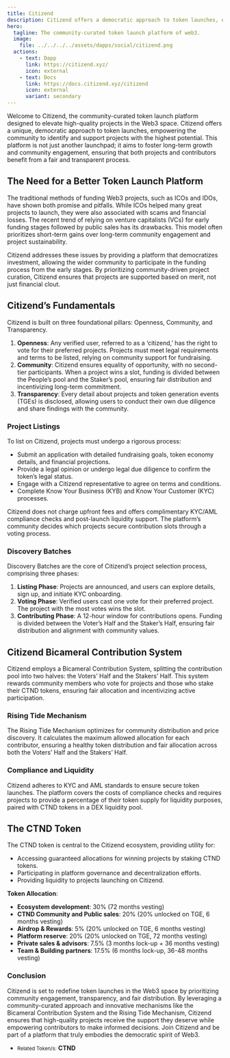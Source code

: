 ```yaml
---
title: Citizend
description: Citizend offers a democratic approach to token launches, empowering the community to support potential projects.
hero:
  tagline: The community-curated token launch platform of web3.
  image: 
    file: ../../../../assets/dapps/social/citizend.png
  actions:
    - text: Dapp
      link: https://citizend.xyz/
      icon: external
    - text: Docs
      link: https://docs.citizend.xyz/citizend
      icon: external
      variant: secondary
---
```


Welcome to Citizend, the community-curated token launch platform designed to elevate high-quality projects in the Web3 space. Citizend offers a unique, democratic approach to token launches, empowering the community to identify and support projects with the highest potential. This platform is not just another launchpad; it aims to foster long-term growth and community engagement, ensuring that both projects and contributors benefit from a fair and transparent process.

## The Need for a Better Token Launch Platform
The traditional methods of funding Web3 projects, such as ICOs and IDOs, have shown both promise and pitfalls. While ICOs helped many great projects to launch, they were also associated with scams and financial losses. The recent trend of relying on venture capitalists (VCs) for early funding stages followed by public sales has its drawbacks. This model often prioritizes short-term gains over long-term community engagement and project sustainability.

Citizend addresses these issues by providing a platform that democratizes investment, allowing the wider community to participate in the funding process from the early stages. By prioritizing community-driven project curation, Citizend ensures that projects are supported based on merit, not just financial clout.

## Citizend’s Fundamentals
Citizend is built on three foundational pillars: Openness, Community, and Transparency.
1. **Openness**: Any verified user, referred to as a ‘citizend,’ has the right to vote for their preferred projects. Projects must meet legal requirements and terms to be listed, relying on community support for fundraising.
2. **Community**: Citizend ensures equality of opportunity, with no second-tier participants. When a project wins a slot, funding is divided between the People’s pool and the Staker’s pool, ensuring fair distribution and incentivizing long-term commitment.
3. **Transparency**: Every detail about projects and token generation events (TGEs) is disclosed, allowing users to conduct their own due diligence and share findings with the community.

### Project Listings
To list on Citizend, projects must undergo a rigorous process:
- Submit an application with detailed fundraising goals, token economy details, and financial projections.
- Provide a legal opinion or undergo legal due diligence to confirm the token’s legal status.
- Engage with a Citizend representative to agree on terms and conditions.
- Complete Know Your Business (KYB) and Know Your Customer (KYC) processes.

Citizend does not charge upfront fees and offers complimentary KYC/AML compliance checks and post-launch liquidity support. The platform’s community decides which projects secure contribution slots through a voting process.

### Discovery Batches
Discovery Batches are the core of Citizend’s project selection process, comprising three phases:
1. **Listing Phase**: Projects are announced, and users can explore details, sign up, and initiate KYC onboarding.
2. **Voting Phase**: Verified users cast one vote for their preferred project. The project with the most votes wins the slot.
3. **Contributing Phase**: A 12-hour window for contributions opens. Funding is divided between the Voter’s Half and the Staker’s Half, ensuring fair distribution and alignment with community values.

## Citizend Bicameral Contribution System
Citizend employs a Bicameral Contribution System, splitting the contribution pool into two halves: the Voters’ Half and the Stakers’ Half. This system rewards community members who vote for projects and those who stake their CTND tokens, ensuring fair allocation and incentivizing active participation.

### Rising Tide Mechanism
The Rising Tide Mechanism optimizes for community distribution and price discovery. It calculates the maximum allowed allocation for each contributor, ensuring a healthy token distribution and fair allocation across both the Voters’ Half and the Stakers’ Half.

### Compliance and Liquidity
Citizend adheres to KYC and AML standards to ensure secure token launches. The platform covers the costs of compliance checks and requires projects to provide a percentage of their token supply for liquidity purposes, paired with CTND tokens in a DEX liquidity pool.

## The CTND Token
The CTND token is central to the Citizend ecosystem, providing utility for:

- Accessing guaranteed allocations for winning projects by staking CTND tokens.
- Participating in platform governance and decentralization efforts.
- Providing liquidity to projects launching on Citizend.

**Token Allocation**:
- **Ecosystem development**: 30% (72 months vesting)
- **CTND Community and Public sales**: 20% (20% unlocked on TGE, 6 months vesting)
- **Airdrop &amp; Rewards**: 5% (20% unlocked on TGE, 6 months vesting)
- **Platform reserve**: 20% (20% unlocked on TGE, 72 months vesting)
- **Private sales &amp; advisors**: 7.5% (3 months lock-up + 36 months vesting)
- **Team &amp; Building partners**: 17.5% (6 months lock-up, 36-48 months vesting)

### Conclusion
Citizend is set to redefine token launches in the Web3 space by prioritizing community engagement, transparency, and fair distribution. By leveraging a community-curated approach and innovative mechanisms like the Bicameral Contribution System and the Rising Tide Mechanism, Citizend ensures that high-quality projects receive the support they deserve while empowering contributors to make informed decisions. Join Citizend and be part of a platform that truly embodies the democratic spirit of Web3.

- <small>Related Token/s:</small> **CTND**
